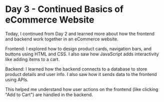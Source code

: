 # Day 3 - Continued Basics of eCommerce Website

Today, I continued from Day 2 and learned more about how the frontend and backend work together in an eCommerce website.

Frontend: I explored how to design product cards, navigation bars, and buttons using HTML and CSS. I also saw how JavaScript adds interactivity like adding items to a cart.

Backend: I learned how the backend connects to a database to store product details and user info. I also saw how it sends data to the frontend using APIs.

This helped me understand how user actions on the frontend (like clicking "Add to Cart") are handled in the backend.
